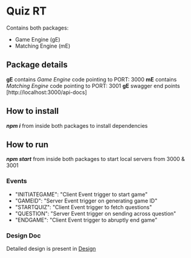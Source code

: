 # Quiz RT 
Contains both packages: 
* Game Engine (gE) 
* Matching Engine (mE) 
 
## Package details
__gE__ contains _Game Engine_ code pointing to PORT: 3000 
__mE__ contains _Matching Engine_ code pointing to PORT: 3001 
__gE__ swagger end points [http://localhost:3000/api-docs] 
 
## How to install 
___npm i___ from inside both packages to install dependencies 
 
## How to run 
___npm start___ from inside both packages to start local servers from 3000 & 3001  
 
### Events 
* "INITIATEGAME": "Client Event trigger to start game" 
* "GAMEID": "Server Event trigger on generating game ID" 
* "STARTQUIZ": "Client Event trigger to fetch questions" 
* "QUESTION": "Server Event trigger on sending across question" 
* "ENDGAME": "Client Event trigger to abruptly end game" 
 
### Design Doc 
Detailed design is present in [Design](https://www.draw.io/#Hkunalpunjrath%2Fquizrt-ge%2Fmaster%2FGameEngine) 
